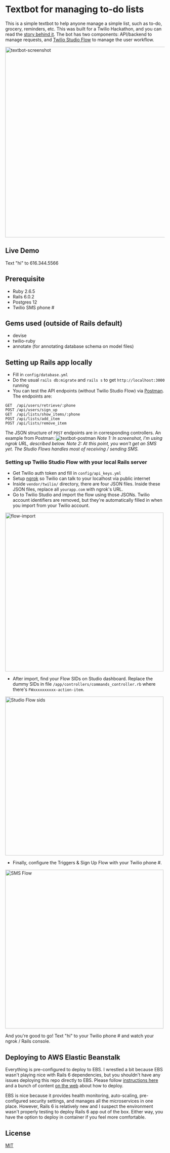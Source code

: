# Textbot for managing to-do lists

This is a simple textbot to help anyone manage a simple list, such as to-do, grocery, reminders, etc. This was built for a Twilio Hackathon, and you can read the [story behind it](https://dev.to/willcheung/twilio-hackathon-shared-to-do-grocery-lists-between-friends-family-and-businesses-343a). The bot has two components: API/backend to manage requests, and [Twilio Studio Flow](https://www.twilio.com/docs/studio) to manage the user workflow.

<img src="https://res.cloudinary.com/practicaldev/image/fetch/s--rW-Nf-Dk--/c_limit%2Cf_auto%2Cfl_progressive%2Cq_auto%2Cw_880/https://dev-to-uploads.s3.amazonaws.com/i/9nstfu9ci1c9701fke9k.png" alt="textbot-screenshot" width="600"/>

## Live Demo
Text "hi" to 616.344.5566

## Prerequisite
* Ruby 2.6.5
* Rails 6.0.2
* Postgres 12
* Twilio SMS phone #

## Gems used (outside of Rails default)
* devise
* twilio-ruby
* annotate (for annotating database schema on model files)

## Setting up Rails app locally
* Fill in `config/database.yml`
* Do the usual `rails db:migrate` and `rails s` to get `http://localhost:3000` running
* You can test the API endpoints (without Twilio Studio Flow) via [Postman](https://www.postman.com/). The endpoints are:

```
GET  /api/users/retrieve/:phone
POST /api/users/sign_up
GET  /api/lists/show_items/:phone
POST /api/lists/add_item
POST /api/lists/remove_item
```
The JSON structure of `POST` endpoints are in corresponding controllers. An example from Postman:
![textbot-postman](https://dev-to-uploads.s3.amazonaws.com/i/r3goztj0mkwyabzszlw7.png)
*Note 1: In screenshot, I'm using ngrok URL, described below.*
*Note 2: At this point, you won't get an SMS yet. The Studio Flows handles most of receiving / sending SMS.*

### Setting up Twilio Studio Flow with your local Rails server
* Get Twilio auth token and fill in `config/api_keys.yml`
* Setup [ngrok](https://ngrok.com/) so Twilio can talk to your localhost via public internet
* Inside `vendor/twilio/` directory, there are four JSON files. Inside these JSON files, replace all `yourapp.com` with ngrok's URL.
* Go to Twilio Studio and import the flow using those JSONs. Twilio account identifiers are removed, but they're automatically filled in when you import from your Twilio account.
<img src="https://twilio-cms-prod.s3.amazonaws.com/images/newflowfromjson.width-1600.png" alt="flow-import" width="500"/>

* After import, find your Flow SIDs on Studio dashboard. Replace the dummy SIDs in file `/app/controllers/commands_controller.rb` where there's `FWxxxxxxxxxx-action-item`.
<img src="https://dev-to-uploads.s3.amazonaws.com/i/izkczfb1nnx7xxm9bdyk.png" alt="Studio Flow sids" width="500"/>

* Finally, configure the Triggers & Sign Up Flow with your Twilio phone #.
<img src="https://dev-to-uploads.s3.amazonaws.com/i/yyn4ft6bme5znyk873jh.png" alt="SMS Flow" width="500"/>

And you're good to go! Text "hi" to your Twilio phone # and watch your ngrok / Rails console.


## Deploying to AWS Elastic Beanstalk
Everything is pre-configured to deploy to EBS. I wrestled a bit because EBS wasn't playing nice with Rails 6 dependencies, but you shouldn't have any issues deploying this repo directly to EBS. Please follow [instructions here](https://docs.aws.amazon.com/elasticbeanstalk/latest/dg/ruby-rails-tutorial.html) and a bunch of content [on the web](https://www.google.com/search?q=rails+6+elastic+beanstalk) about how to deploy.

EBS is nice because it provides health monitoring, auto-scaling, pre-configured security settings, and manages all the microservices in one place. However, Rails 6 is relatively new and I suspect the environment wasn't properly testing to deploy Rails 6 app out of the box. Either way, you have the option to deploy in container if you feel more comfortable.

## License
[MIT](https://opensource.org/licenses/mit-license.html)
